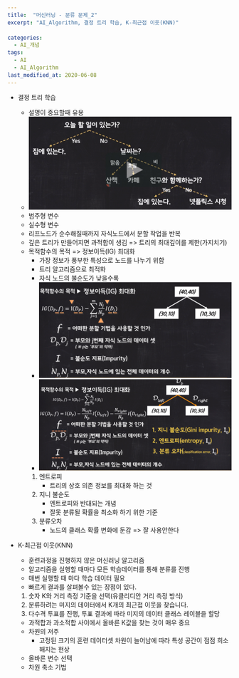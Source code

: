 ```yaml
---
title:  "머신러닝 - 분류 문제_2"
excerpt: "AI_Algorithm, 결정 트리 학습, K-최근접 이웃(KNN)"

categories:
  - AI_개념
tags:
  - AI
  - AI_Algorithm
last_modified_at: 2020-06-08
---
```


* 결정 트리 학습
  * 설명이 중요할때 유용
  * ![결정트리](/img/결정트리.PNG)   
  * 범주형 변수
  * 실수형 변수
  * 리프노드가 순수해질때까지 자식노드에서 분할 작업을 반복
  * 깊은 트리가 만들어지면 과적합이 생김 => 트리의 최대깊이를 제한(가지치기)
  * 목적함수의 목적 => 정보이득(IG) 최대화
    * 가장 정보가 풍부한 특성으로 노드를 나누기 위함
    * 트리 알고리즘으로 최적화
    * 자식 노드의 불순도가 낮을수록 
    * ![결정트리2](/img/결정트리2.PNG)   
    * ![결정트리3](/img/결정트리3.PNG)   
    1. 엔트로피 
        * 트리의 상호 의존 정보를 최대화 하는 것
    2. 지니 불순도 
        * 엔트로피와 반대되는 개념
        * 잘못 분류될 확률을 최소화 하기 위한 기준
    3. 분류오차
        * 노드의 클래스 확률 변화에 둔감 => 잘 사용안한다
      
 * K-최근접 이웃(KNN)
   * 훈련과정을 진행하지 않은 머신러닝 알고리즘
   * 알고리즘을 실행할 때마다 모든 학습데이터를 통해 분류를 진행
   * 매번 실행할 때 마다 학습 데이터 필요
   * 빠르게 결과를 살펴볼수 있는 장점이 있다.
   
   1. 숫자 K와 거리 측정 기준을 선택(유클리디안 거리 측정 방식)
   2. 분류하려는 미지의 데이터에서 K개의 최근접 이웃을 찾습니다.
   3. 다수격 투표를 진행, 투표 결과에 따라 미지의 데이터 클래스 레이블을 할당
   
   * 과적합과 과소적합 사이에서 올바른 K값을 찾는 것이 매우 중요
   * 차원의 저주 
     * 고정된 크기의 훈련 데이터셋 차원이 늘어남에 따라 특성 공간이 점점 희소해지는 현상
   * 올바른 변수 선택
   * 차원 축소 기법
   
   

